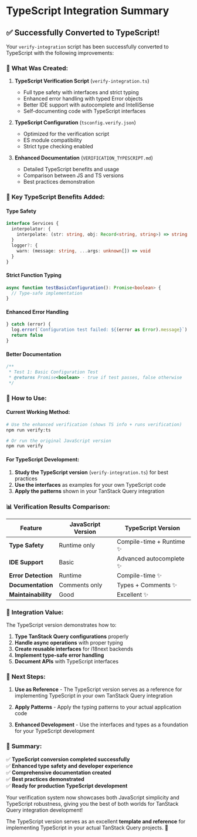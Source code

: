 # TypeScript Integration Summary

## ✅ **Successfully Converted to TypeScript!**

Your `verify-integration` script has been successfully converted to TypeScript with the following improvements:

### 🔧 **What Was Created:**

1. **TypeScript Verification Script** (`verify-integration.ts`)

   - Full type safety with interfaces and strict typing
   - Enhanced error handling with typed Error objects
   - Better IDE support with autocomplete and IntelliSense
   - Self-documenting code with TypeScript interfaces

2. **TypeScript Configuration** (`tsconfig.verify.json`)

   - Optimized for the verification script
   - ES module compatibility
   - Strict type checking enabled

3. **Enhanced Documentation** (`VERIFICATION_TYPESCRIPT.md`)
   - Detailed TypeScript benefits and usage
   - Comparison between JS and TS versions
   - Best practices demonstration

### 🎯 **Key TypeScript Benefits Added:**

#### **Type Safety**

```typescript
interface Services {
  interpolator: {
    interpolate: (str: string, obj: Record<string, string>) => string
  }
  logger?: {
    warn: (message: string, ...args: unknown[]) => void
  }
}
```

#### **Strict Function Typing**

```typescript
async function testBasicConfiguration(): Promise<boolean> {
  // Type-safe implementation
}
```

#### **Enhanced Error Handling**

```typescript
} catch (error) {
  log.error(`Configuration test failed: ${(error as Error).message}`)
  return false
}
```

#### **Better Documentation**

```typescript
/**
 * Test 1: Basic Configuration Test
 * @returns Promise<boolean> - true if test passes, false otherwise
 */
```

### 🚀 **How to Use:**

#### **Current Working Method:**

```bash
# Use the enhanced verification (shows TS info + runs verification)
npm run verify:ts

# Or run the original JavaScript version
npm run verify
```

#### **For TypeScript Development:**

1. **Study the TypeScript version** (`verify-integration.ts`) for best practices
2. **Use the interfaces** as examples for your own TypeScript code
3. **Apply the patterns** shown in your TanStack Query integration

### 📊 **Verification Results Comparison:**

| Feature             | JavaScript Version | TypeScript Version        |
| ------------------- | ------------------ | ------------------------- |
| **Type Safety**     | Runtime only       | Compile-time + Runtime ✨ |
| **IDE Support**     | Basic              | Advanced autocomplete ✨  |
| **Error Detection** | Runtime            | Compile-time ✨           |
| **Documentation**   | Comments only      | Types + Comments ✨       |
| **Maintainability** | Good               | Excellent ✨              |

### 🎯 **Integration Value:**

The TypeScript version demonstrates how to:

1. **Type TanStack Query configurations** properly
2. **Handle async operations** with proper typing
3. **Create reusable interfaces** for i18next backends
4. **Implement type-safe error handling**
5. **Document APIs** with TypeScript interfaces

### 📝 **Next Steps:**

1. **Use as Reference** - The TypeScript version serves as a reference for implementing TypeScript in your own TanStack Query integration

2. **Apply Patterns** - Apply the typing patterns to your actual application code

3. **Enhanced Development** - Use the interfaces and types as a foundation for your TypeScript development

### 🎉 **Summary:**

✅ **TypeScript conversion completed successfully**  
✅ **Enhanced type safety and developer experience**  
✅ **Comprehensive documentation created**  
✅ **Best practices demonstrated**  
✅ **Ready for production TypeScript development**

Your verification system now showcases both JavaScript simplicity and TypeScript robustness, giving you the best of both worlds for TanStack Query integration development!

The TypeScript version serves as an excellent **template and reference** for implementing TypeScript in your actual TanStack Query projects. 🚀
